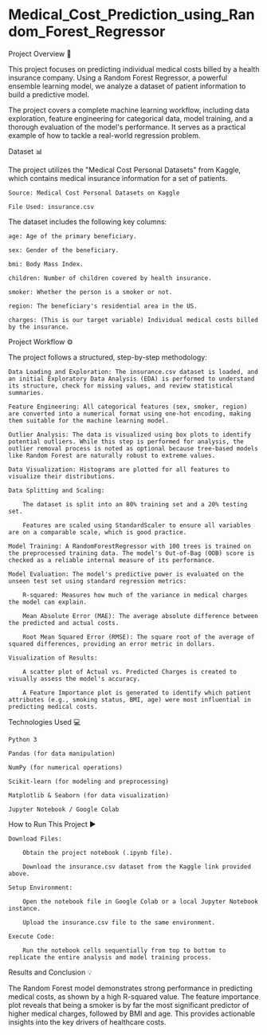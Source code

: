 # Medical_Cost_Prediction_using_Random_Forest_Regressor
Project Overview 🔎

This project focuses on predicting individual medical costs billed by a health insurance company. Using a Random Forest Regressor, a powerful ensemble learning model, we analyze a dataset of patient information to build a predictive model.

The project covers a complete machine learning workflow, including data exploration, feature engineering for categorical data, model training, and a thorough evaluation of the model's performance. It serves as a practical example of how to tackle a real-world regression problem.

Dataset 📊

The project utilizes the "Medical Cost Personal Datasets" from Kaggle, which contains medical insurance information for a set of patients.

    Source: Medical Cost Personal Datasets on Kaggle

    File Used: insurance.csv

The dataset includes the following key columns:

    age: Age of the primary beneficiary.

    sex: Gender of the beneficiary.

    bmi: Body Mass Index.

    children: Number of children covered by health insurance.

    smoker: Whether the person is a smoker or not.

    region: The beneficiary's residential area in the US.

    charges: (This is our target variable) Individual medical costs billed by the insurance.

Project Workflow ⚙️

The project follows a structured, step-by-step methodology:

    Data Loading and Exploration: The insurance.csv dataset is loaded, and an initial Exploratory Data Analysis (EDA) is performed to understand its structure, check for missing values, and review statistical summaries.

    Feature Engineering: All categorical features (sex, smoker, region) are converted into a numerical format using one-hot encoding, making them suitable for the machine learning model.

    Outlier Analysis: The data is visualized using box plots to identify potential outliers. While this step is performed for analysis, the outlier removal process is noted as optional because tree-based models like Random Forest are naturally robust to extreme values.

    Data Visualization: Histograms are plotted for all features to visualize their distributions.

    Data Splitting and Scaling:

        The dataset is split into an 80% training set and a 20% testing set.

        Features are scaled using StandardScaler to ensure all variables are on a comparable scale, which is good practice.

    Model Training: A RandomForestRegressor with 100 trees is trained on the preprocessed training data. The model's Out-of-Bag (OOB) score is checked as a reliable internal measure of its performance.

    Model Evaluation: The model's predictive power is evaluated on the unseen test set using standard regression metrics:

        R-squared: Measures how much of the variance in medical charges the model can explain.

        Mean Absolute Error (MAE): The average absolute difference between the predicted and actual costs.

        Root Mean Squared Error (RMSE): The square root of the average of squared differences, providing an error metric in dollars.

    Visualization of Results:

        A scatter plot of Actual vs. Predicted Charges is created to visually assess the model's accuracy.

        A Feature Importance plot is generated to identify which patient attributes (e.g., smoking status, BMI, age) were most influential in predicting medical costs.

Technologies Used 💻

    Python 3

    Pandas (for data manipulation)

    NumPy (for numerical operations)

    Scikit-learn (for modeling and preprocessing)

    Matplotlib & Seaborn (for data visualization)

    Jupyter Notebook / Google Colab

How to Run This Project ▶️

    Download Files:

        Obtain the project notebook (.ipynb file).

        Download the insurance.csv dataset from the Kaggle link provided above.

    Setup Environment:

        Open the notebook file in Google Colab or a local Jupyter Notebook instance.

        Upload the insurance.csv file to the same environment.

    Execute Code:

        Run the notebook cells sequentially from top to bottom to replicate the entire analysis and model training process.

Results and Conclusion 💡

The Random Forest model demonstrates strong performance in predicting medical costs, as shown by a high R-squared value. The feature importance plot reveals that being a smoker is by far the most significant predictor of higher medical charges, followed by BMI and age. This provides actionable insights into the key drivers of healthcare costs.
